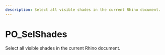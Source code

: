 ```yaml
---
description: Select all visible shades in the current Rhino document.
---
```


# PO_SelShades

Select all visible shades in the current Rhino document.

